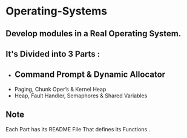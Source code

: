 # Operating-Systems
## Develop modules in a Real Operating System.

## It's Divided into 3 Parts :
- Command Prompt & Dynamic Allocator
  -
- Paging, Chunk Oper’s & Kernel Heap
- Heap, Fault Handler, Semaphores & Shared Variables

## **Note**

Each Part has its README File That defines its Functions .


 			
